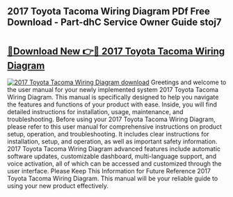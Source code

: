 ## 2017 Toyota Tacoma Wiring Diagram PDf Free Download - Part-dhC Service Owner Guide stoj7

# <h2><a href="http://dfj99fy.blite.top/?on=2017+Toyota+Tacoma+Wiring+Diagram">🔗Download New 👉🔴 2017 Toyota Tacoma Wiring Diagram</a></h2>

[![2017 Toyota Tacoma Wiring Diagram download](https://i.imgur.com/lujVjoI.png)](http://dfj99fy.blite.top/?on=2017+Toyota+Tacoma+Wiring+Diagram)
Greetings and welcome to the user manual for your newly implemented system 2017 Toyota Tacoma Wiring Diagram. This manual is specifically designed to help you navigate the features and functions of your product with ease. Inside, you will find detailed instructions for installation, usage, maintenance, and troubleshooting. Before using your 2017 Toyota Tacoma Wiring Diagram, please refer to this user manual for comprehensive instructions on product setup, operation, and troubleshooting. It includes clear instructions for installation, setup, and operation, as well as important safety information. 2017 Toyota Tacoma Wiring Diagram advanced features include automatic software updates, customizable dashboard, multi-language support, and voice activation, all of which can be accessed and customized through the user interface. Please Keep This Information for Future Reference 2017 Toyota Tacoma Wiring Diagram. This manual will be your reliable guide to using your new product effectively.
